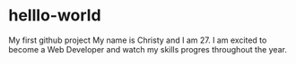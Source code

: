 # helllo-world
My first github project
My name is Christy and I am 27. I am excited to become a Web Developer and watch my skills progres throughout the year.
